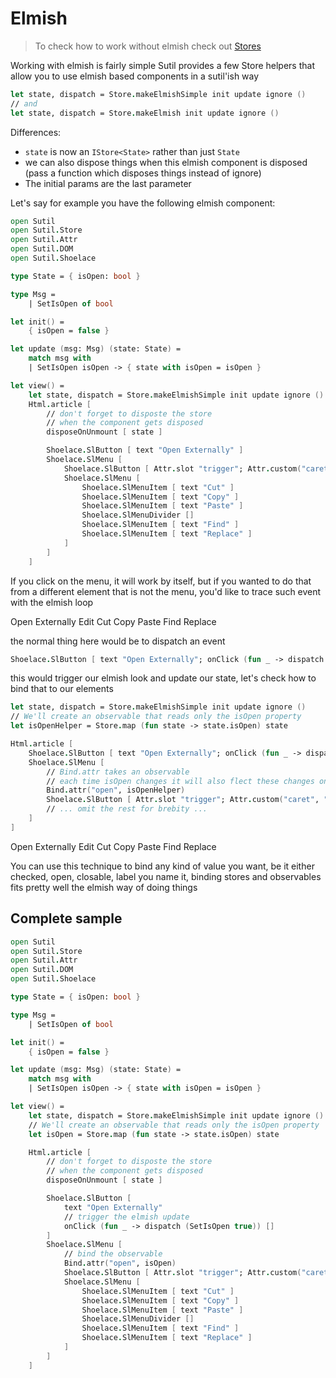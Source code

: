 [Stores]: #/docs/stores

# Elmish

> To check how to work without elmish check out [Stores]

Working with elmish is fairly simple Sutil provides a few Store helpers that allow you to use elmish based components in a sutil'ish way

```fsharp
let state, dispatch = Store.makeElmishSimple init update ignore ()
// and
let state, dispatch = Store.makeElmish init update ignore ()
```
Differences:
- `state` is now an `IStore<State>` rather than just `State`
- we can also dispose things when this elmish component is disposed (pass a function which disposes things instead of ignore)
- The initial params are the last parameter

Let's say for example you have the following elmish component:

```fsharp
open Sutil
open Sutil.Store
open Sutil.Attr
open Sutil.DOM
open Sutil.Shoelace

type State = { isOpen: bool }

type Msg = 
    | SetIsOpen of bool

let init() =
    { isOpen = false }

let update (msg: Msg) (state: State) = 
    match msg with
    | SetIsOpen isOpen -> { state with isOpen = isOpen }

let view() =
    let state, dispatch = Store.makeElmishSimple init update ignore ()
    Html.article [
        // don't forget to disposte the store
        // when the component gets disposed
        disposeOnUnmount [ state ]

        Shoelace.SlButton [ text "Open Externally" ]
        Shoelace.SlMenu [
            Shoelace.SlButton [ Attr.slot "trigger"; Attr.custom("caret", "true"); text "Edit" ]
            Shoelace.SlMenu [
                Shoelace.SlMenuItem [ text "Cut" ]
                Shoelace.SlMenuItem [ text "Copy" ]
                Shoelace.SlMenuItem [ text "Paste" ]
                Shoelace.SlMenuDivider []
                Shoelace.SlMenuItem [ text "Find" ]
                Shoelace.SlMenuItem [ text "Replace" ]
            ]
        ]
    ]
```
If you click on the menu, it will work by itself, but if you wanted to do that from a different element that is not the menu, you'd like to trace such event with the elmish loop

<section>
    <sl-button>Open Externally</sl-button>
    <sl-dropdown>
        <sl-button slot="trigger" caret>Edit</sl-button>
        <sl-menu>
            <sl-menu-item>Cut</sl-menu-item>
            <sl-menu-item>Copy</sl-menu-item>
            <sl-menu-item>Paste</sl-menu-item>
            <sl-menu-divider></sl-menu-divider>
            <sl-menu-item>Find</sl-menu-item>
            <sl-menu-item>Replace</sl-menu-item>
        </sl-menu>
    </sl-dropdown>
</section>

the normal thing here would be to dispatch an event

```fsharp
Shoelace.SlButton [ text "Open Externally"; onClick (fun _ -> dispatch (SetIsOpen true)) [] ]
```
this would trigger our elmish look and update our state, let's check how to bind that to our elements

```fsharp
let state, dispatch = Store.makeElmishSimple init update ignore ()
// We'll create an observable that reads only the isOpen property
let isOpenHelper = Store.map (fun state -> state.isOpen) state

Html.article [
    Shoelace.SlButton [ text "Open Externally"; onClick (fun _ -> dispatch (SetIsOpen true)) [] ]
    Shoelace.SlMenu [
        // Bind.attr takes an observable
        // each time isOpen changes it will also flect these changes on the element
        Bind.attr("open", isOpenHelper)
        Shoelace.SlButton [ Attr.slot "trigger"; Attr.custom("caret", "true"); text "Edit" ]
        // ... omit the rest for brebity ...
    ]
]
```

<section>
    <sl-button onclick="document.querySelector('#openme').setAttribute('open', '')">Open Externally</sl-button>
    <sl-dropdown id="openme">
        <sl-button slot="trigger" caret>Edit</sl-button>
        <sl-menu>
            <sl-menu-item>Cut</sl-menu-item>
            <sl-menu-item>Copy</sl-menu-item>
            <sl-menu-item>Paste</sl-menu-item>
            <sl-menu-divider></sl-menu-divider>
            <sl-menu-item>Find</sl-menu-item>
            <sl-menu-item>Replace</sl-menu-item>
        </sl-menu>
    </sl-dropdown>
</section>

You can use this technique to bind any kind of value you want, be it either checked, open, closable, label you name it, binding stores and observables fits pretty well the elmish way of doing things

## Complete sample

```fsharp
open Sutil
open Sutil.Store
open Sutil.Attr
open Sutil.DOM
open Sutil.Shoelace

type State = { isOpen: bool }

type Msg = 
    | SetIsOpen of bool

let init() =
    { isOpen = false }

let update (msg: Msg) (state: State) = 
    match msg with
    | SetIsOpen isOpen -> { state with isOpen = isOpen }

let view() =
    let state, dispatch = Store.makeElmishSimple init update ignore ()
    // We'll create an observable that reads only the isOpen property
    let isOpen = Store.map (fun state -> state.isOpen) state

    Html.article [
        // don't forget to disposte the store
        // when the component gets disposed
        disposeOnUnmount [ state ]

        Shoelace.SlButton [
            text "Open Externally"
            // trigger the elmish update
            onClick (fun _ -> dispatch (SetIsOpen true)) []
        ]
        Shoelace.SlMenu [
            // bind the observable
            Bind.attr("open", isOpen)
            Shoelace.SlButton [ Attr.slot "trigger"; Attr.custom("caret", "true"); text "Edit" ]
            Shoelace.SlMenu [
                Shoelace.SlMenuItem [ text "Cut" ]
                Shoelace.SlMenuItem [ text "Copy" ]
                Shoelace.SlMenuItem [ text "Paste" ]
                Shoelace.SlMenuDivider []
                Shoelace.SlMenuItem [ text "Find" ]
                Shoelace.SlMenuItem [ text "Replace" ]
            ]
        ]
    ]
```
